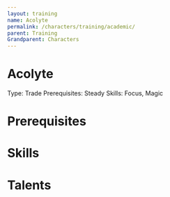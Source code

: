 ```yaml
---
layout: training
name: Acolyte
permalink: /characters/training/academic/
parent: Training
Grandparent: Characters
---
```


# Acolyte

Type: Trade
Prerequisites: Steady
Skills: Focus, Magic

# Prerequisites

# Skills

# Talents